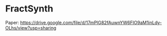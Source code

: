# FractSynth

Paper: 
https://drive.google.com/file/d/17mPlG82fAuwnYW6FIO9aM1inLdy-OLhs/view?usp=sharing
